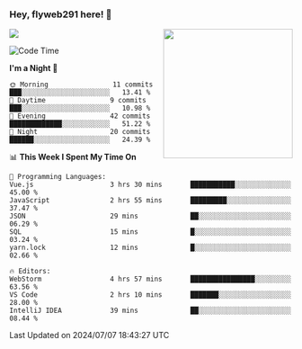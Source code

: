 ### Hey, flyweb291 here! 👋

![](https://metrics.lecoq.io/cherry291?template=classic&config.timezone=Asia%2FShanghai)
<img align='right' src="https://media.giphy.com/media/M9gbBd9nbDrOTu1Mqx/giphy.gif" width="230">
<!-- ![](https://github-readme-stats-ouuan.vercel.app/api?username=flyweb291&theme=dark&show_icons=true) -->

<!--START_SECTION:waka-->
![Code Time](http://img.shields.io/badge/Code%20Time-223%20hrs%2058%20mins-blue)

**I'm a Night 🦉** 

```text
🌞 Morning                11 commits          ███░░░░░░░░░░░░░░░░░░░░░░   13.41 % 
🌆 Daytime                9 commits           ███░░░░░░░░░░░░░░░░░░░░░░   10.98 % 
🌃 Evening                42 commits          █████████████░░░░░░░░░░░░   51.22 % 
🌙 Night                  20 commits          ██████░░░░░░░░░░░░░░░░░░░   24.39 % 
```


📊 **This Week I Spent My Time On** 

```text
💬 Programming Languages: 
Vue.js                   3 hrs 30 mins       ███████████░░░░░░░░░░░░░░   45.00 % 
JavaScript               2 hrs 55 mins       █████████░░░░░░░░░░░░░░░░   37.47 % 
JSON                     29 mins             ██░░░░░░░░░░░░░░░░░░░░░░░   06.29 % 
SQL                      15 mins             █░░░░░░░░░░░░░░░░░░░░░░░░   03.24 % 
yarn.lock                12 mins             █░░░░░░░░░░░░░░░░░░░░░░░░   02.66 % 

🔥 Editors: 
WebStorm                 4 hrs 57 mins       ████████████████░░░░░░░░░   63.56 % 
VS Code                  2 hrs 10 mins       ███████░░░░░░░░░░░░░░░░░░   28.00 % 
IntelliJ IDEA            39 mins             ██░░░░░░░░░░░░░░░░░░░░░░░   08.44 % 
```


 Last Updated on 2024/07/07 18:43:27 UTC
<!--END_SECTION:waka-->

<!--
**flyweb291/数字游牧人** is a ✨ _special_ ✨ repository because its `README.md` (this file) appears on your GitHub profile.

Here are some ideas to get you started:

- 🔭 I’m currently working on ...
- 🌱 I’m currently learning ...
- 👯 I’m looking to collaborate on ...
- 🤔 I’m looking for help with ...
- 💬 Ask me about ...
- 📫 How to reach me: ...
- 😄 Pronouns: ...
- ⚡ Fun fact: ...
-->

